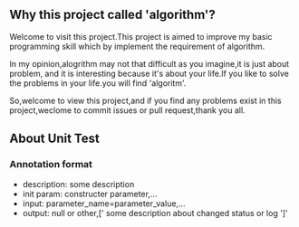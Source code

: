 ## Why this project called 'algorithm'?
Welcome to visit this project.This project is aimed to improve my basic programming skill which by implement the requirement of algorithm.

In my opinion,alogrithm may not that difficult as you imagine,it is just about problem, and it is interesting because it's about your life.If you like to solve the problems in your life.you will find 'algoritm'.

So,welcome to view this project,and if you find any problems exist in this project,weclome to commit issues or pull request,thank you all.

## About Unit Test
### Annotation format
- description: some description
- init param: constructer parameter,...
- input: parameter_name=parameter_value,...
- output: null or other,[' some description about changed status or log ']'

